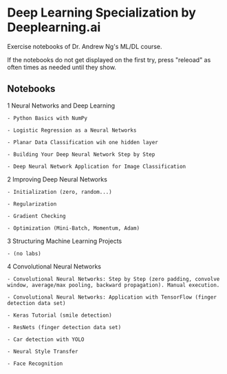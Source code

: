 # Deep Learning Specialization by Deeplearning.ai
 Exercise notebooks of Dr. Andrew Ng's ML/DL course.
 
 If the notebooks do not get displayed on the first try, press "releoad" as often times as needed until they show.

## Notebooks

1 Neural Networks and Deep Learning

	- Python Basics with NumPy
	
	- Logistic Regression as a Neural Networks
	
	- Planar Data Classification wih one hidden layer
	
	- Building Your Deep Neural Network Step by Step
	
	- Deep Neural Network Application for Image Classification

2 Improving Deep Neural Networks

	- Initialization (zero, random...)
	
	- Regularization
	
	- Gradient Checking
	
	- Optimization (Mini-Batch, Momentum, Adam)
	
3 Structuring Machine Learning Projects

	- (no labs)

4 Convolutional Neural Networks

	- Convolutional Neural Networks: Step by Step (zero padding, convolve window, average/max pooling, backward propagation). Manual execution.
	
	- Convolutional Neural Networks: Application with TensorFlow (finger detection data set)
	
	- Keras Tutorial (smile detection)
	
	- ResNets (finger detection data set)
	
	- Car detection with YOLO
	
	- Neural Style Transfer
	
	- Face Recognition
